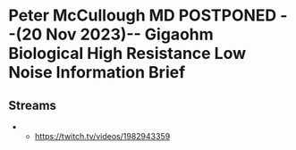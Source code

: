 # Peter McCullough MD POSTPONED --(20 Nov 2023)-- Gigaohm Biological High Resistance Low Noise Information Brief

## Streams
- - https://twitch.tv/videos/1982943359


